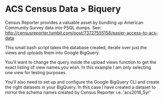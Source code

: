 # ACS Census Data > Biquery

Census Reporter provides a valuable asset by bundling up American Community Survey data into PSQL dumps.
See: http://censusreporter.tumblr.com/post/73727555158/easier-access-to-acs-data

This small bash script takes the database created, iterate over just the views and uploads them into Google BigQuery.

You'll want to change the query inside the upload views function to get the exact listing of view names you wish. In this example I am only selecting one view for testing purposes.

You'll also need to set up and configure the Google BigQuery CLI and create the right datasets in your BigQuery. In this case I have created a dataset to mirror the schema names created by Census Reporter i.e. 'acs2016_5yr'
